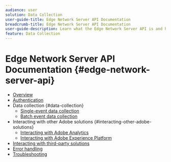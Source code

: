 ```yaml
---
audience: user
solution: Data Collection
user-guide-title: Edge Network Server API Documentation
breadcrumb-title: Edge Network Server API Documentation
user-guide-description: Learn what the Edge Network Server API is and how you can use it.
feature: Data Collection
---
```


# Edge Network Server API Documentation {#edge-network-server-api}


- [Overview](overview.md)
- [Authentication](authentication.md)
- Data collection {#data-collection}
  - [Single-event data collection](interactive-data-collection.md)
  - [Batch event data collection](non-interactive-data-collection.md)
- Interacting with other Adobe solutions {#interacting-other-adobe-solutions}
  - [Interacting with Adobe Analytics](interacting-adobe-analytics.md)
  - [Interacting with Adobe Experience Platform](interacting-experience-platform.md)
- [Interacting with third-party solutions](interacting-third-party-solutions.md)
- [Error handling](error-handling.md)
- [Troubleshooting](troubleshooting.md)
